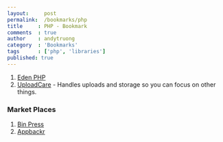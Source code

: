 ```yaml
---
layout:     post
permalink:  /bookmarks/php
title     : PHP - Bookmark
comments  : true
author    : andytruong
category  : 'Bookmarks'
tags      : ['php', 'libraries']
published: true
---
```


1. [Eden PHP](http://www.eden-php.com/ "PHP library designed for rapid prototyping, with less code")
1. [UploadCare](http://uploadcare.com/ "") - Handles uploads and storage so you can focus on other things.

### Market Places

1. [Bin Press ](http://www.binpress.com/browse/php "")
1. [Appbackr](http://www.appbackr.com/ "")

